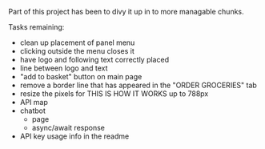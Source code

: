 Part of this project has been to divy it up in to more managable chunks.

Tasks remaining:
- clean up placement of panel menu
- clicking outside the menu closes it
- have logo and following text correctly placed
- line between logo and text
- "add to basket" button on main page
- remove a border line that has appeared in the "ORDER GROCERIES" tab
- resize the pixels for THIS IS HOW IT WORKS up to 788px
- API map
- chatbot
   - page
   - async/await response
- API key usage info in the readme
